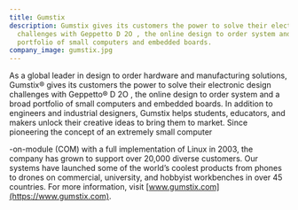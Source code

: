 ```yaml
---
title: Gumstix
description: Gumstix gives its customers the power to solve their electronic design
  challenges with Geppetto D 2O ,­ the online design­ to­ order system­­ and a broad
  portfolio of small computers and embedded boards.
company_image: gumstix.jpg
---
```


As a global leader in design­ to­ order hardware and manufacturing solutions, Gumstix® gives its customers the power to solve their electronic design challenges with Geppetto® D 2O ,­ the online design­ to­ order system­­ and a broad portfolio of small computers and embedded boards. In addition to engineers and industrial designers, Gumstix helps students, educators, and makers unlock their creative ideas to bring them to market. Since pioneering the concept of an extremely small computer­

-on­-module (COM) with a full implementation of Linux in 2003, the company has grown to support over 20,000 diverse customers. Our systems have launched some of the world’s coolest products ­from phones to drones ­on commercial, university, and hobbyist workbenches in over 45 countries. For more information, visit [www.gumstix.com](https://www.gumstix.com).
